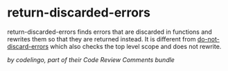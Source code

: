 # return-discarded-errors

return-discarded-errors finds errors that are discarded in functions and rewrites them so that they are returned instead. It is different from [do-not-discard-errors](https://github.com/codelingo/codelingo/blob/master/tenets/codelingo/code-review-comments/do-not-discard-errors/codelingo.yaml) which also checks the top level scope and does not rewrite.

_by codelingo, part of their Code Review Comments bundle_
